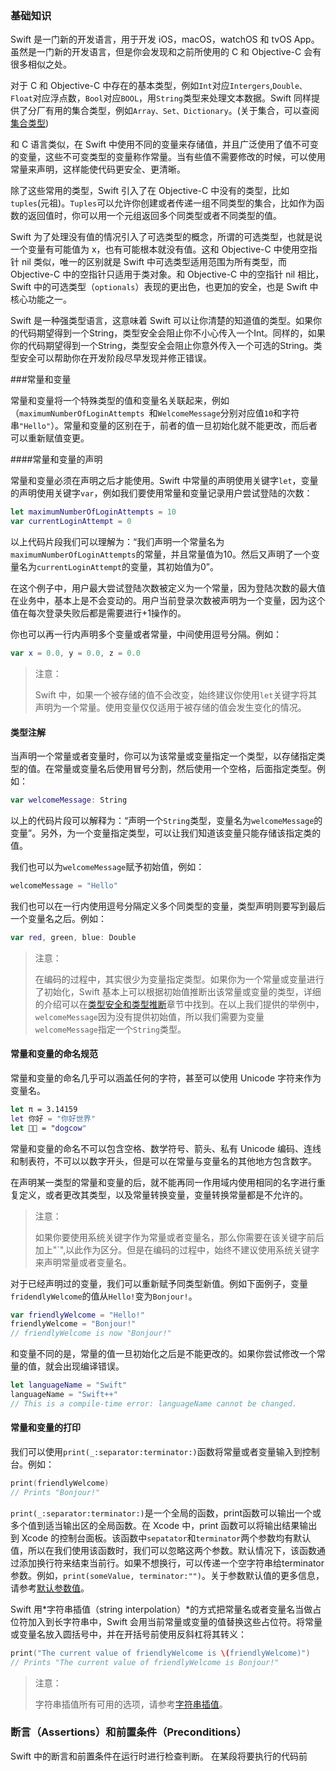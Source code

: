 ### 基础知识

Swift 是一门新的开发语言，用于开发 iOS，macOS，watchOS 和 tvOS App。虽然是一门新的开发语言，但是你会发现和之前所使用的 C 和 Objective-C 会有很多相似之处。

对于 C 和 Objective-C 中存在的基本类型，例如`Int`对应`Intergers`,`Double、Float`对应浮点数，`Bool`对应`BOOL`，用`String`类型来处理文本数据。Swift 同样提供了分厂有用的集合类型，例如`Array、Set、Dictionary`。(关于集合，可以查阅[集合类型](https://www.baidu.com))

和 C 语言类似，在 Swift 中使用不同的变量来存储值，并且广泛使用了值不可变的变量，这些不可变类型的变量称作常量。当有些值不需要修改的时候，可以使用常量来声明，这样能使代码更安全、更清晰。

除了这些常用的类型，Swift 引入了在 Objective-C 中没有的类型，比如`tuples`(元祖)。`Tuples`可以允许你创建或者传递一组不同类型的集合，比如作为函数的返回值时，你可以用一个元组返回多个同类型或者不同类型的值。

Swift 为了处理没有值的情况引入了可选类型的概念，所谓的可选类型，也就是说一个变量有可能值为 x，也有可能根本就没有值。这和 Objective-C 中使用空指针 nil 类似，唯一的区别就是 Swift 中可选类型适用范围为所有类型，而 Objective-C 中的空指针只适用于类对象。和 Objective-C 中的空指针 nil 相比，Swift 中的可选类型（`optionals`）表现的更出色，也更加的安全，也是 Swift 中核心功能之一。

Swift 是一种强类型语言，这意味着 Swift 可以让你清楚的知道值的类型。如果你的代码期望得到一个String，类型安全会阻止你不小心传入一个Int。同样的，如果你的代码期望得到一个String，类型安全会阻止你意外传入一个可选的String。类型安全可以帮助你在开发阶段尽早发现并修正错误。

###常量和变量

常量和变量将一个特殊类型的值和变量名关联起来，例如（`maximumNumberOfLoginAttempts `和`WelcomeMessage`分别对应值`10`和字符串`"Hello"`）。常量和变量的区别在于，前者的值一旦初始化就不能更改，而后者可以重新赋值变更。

####常量和变量的声明

常量和变量必须在声明之后才能使用。Swift 中常量的声明使用关键字`let`，变量的声明使用关键字`var`，例如我们要使用常量和变量记录用户尝试登陆的次数：

```swift
let maximumNumberOfLoginAttempts = 10
var currentLoginAttempt = 0
```

以上代码片段我们可以理解为：“我们声明一个常量名为`maximumNumberOfLoginAttempts`的常量，并且常量值为10。然后又声明了一个变量名为`currentLoginAttempt`的变量，其初始值为0”。

在这个例子中，用户最大尝试登陆次数被定义为一个常量，因为登陆次数的最大值在业务中，基本上是不会变动的。用户当前登录次数被声明为一个变量，因为这个值在每次登录失败后都是需要进行+1操作的。

你也可以再一行内声明多个变量或者常量，中间使用逗号分隔。例如：

```swift
var x = 0.0, y = 0.0, z = 0.0
```

>注意：
>
>Swift 中，如果一个被存储的值不会改变，始终建议你使用`let`关键字将其声明为一个常量。使用变量仅仅适用于被存储的值会发生变化的情况。

#### 类型注解

当声明一个常量或者变量时，你可以为该常量或变量指定一个类型，以存储指定类型的值。在常量或变量名后使用冒号分割，然后使用一个空格，后面指定类型。例如：

```swift
var welcomeMessage: String
```

以上的代码片段可以解释为：“声明一个`String`类型，变量名为`welcomeMessage`的变量”。另外，为一个变量指定类型，可以让我们知道该变量只能存储该指定类的值。

我们也可以为`welcomeMessage`赋予初始值，例如：

```Swift
welcomeMessage = "Hello"
```

我们也可以在一行内使用逗号分隔定义多个同类型的变量，类型声明则要写到最后一个变量名之后。例如：

```swift
var red, green, blue: Double
```

>注意：
>
>在编码的过程中，其实很少为变量指定类型。如果你为一个常量或变量进行了初始化，Swift 基本上可以根据初始值推断出该常量或变量的类型，详细的介绍可以在[类型安全和类型推断](https://www.baidu.com)章节中找到。在以上我们提供的举例中，`welcomeMessage`因为没有提供初始值，所以我们需要为变量`welcomeMessage`指定一个`String`类型。

#### 常量和变量的命名规范

常量和变量的命名几乎可以涵盖任何的字符，甚至可以使用 Unicode 字符来作为变量名。

```swift
let π = 3.14159
let 你好 = "你好世界"
let 🐶🐮 = "dogcow"
```

常量和变量的命名不可以包含空格、数学符号、箭头、私有 Unicode 编码、连线和制表符，不可以以数字开头，但是可以在常量与变量名的其他地方包含数字。

在声明某一类型的常量和变量的后，就不能再同一作用域内使用相同的名字进行重复定义，或者更改其类型，以及常量转换变量，变量转换常量都是不允许的。

>注意：
>
>如果你要使用系统关键字作为常量或者变量名，那么你需要在该关键字前后加上"`",以此作为区分。但是在编码的过程中，始终不建议使用系统关键字来声明常量或者变量名。

对于已经声明过的变量，我们可以重新赋予同类型新值。例如下面例子，变量`fridendlyWelcome`的值从`Hello!`变为`Bonjour!`。

```swift
var friendlyWelcome = "Hello!"
friendlyWelcome = "Bonjour!"
// friendlyWelcome is now "Bonjour!"
```

和变量不同的是，常量的值一旦初始化之后是不能更改的。如果你尝试修改一个常量的值，就会出现编译错误。

```swift
let languageName = "Swift"
languageName = "Swift++"
// This is a compile-time error: languageName cannot be changed.
```

#### 常量和变量的打印

我们可以使用`print(_:separator:terminator:)`函数将常量或者变量输入到控制台。例如：

```swift
print(friendlyWelcome)
// Prints "Bonjour!"
```

`print(_:separator:terminator:)`是一个全局的函数，print函数可以输出一个或多个值到适当输出区的全局函数。在 Xcode 中，print 函数可以将输出结果输出到 Xcode 的控制台面板。该函数中`sepatator`和`terminator`两个参数均有默认值，所以在我们使用该函数时，我们可以忽略这两个参数。默认情况下，该函数通过添加换行符来结束当前行。如果不想换行，可以传递一个空字符串给terminator参数。例如，`print(someValue, terminator:"")`。关于参数默认值的更多信息，请参考[默认参数值](https://www.baidu.com)。

Swift 用*字符串插值（string interpolation）*的方式把常量名或者变量名当做占位符加入到长字符串中，Swift 会用当前常量或变量的值替换这些占位符。将常量或变量名放入圆括号中，并在开括号前使用反斜杠将其转义：

```swift
print("The current value of friendlyWelcome is \(friendlyWelcome)")
// Prints "The current value of friendlyWelcome is Bonjour!"
```

>注意：
>
>字符串插值所有可用的选项，请参考[字符串插值](https://www.baidu.com)。

### 断言（Assertions）和前置条件（Preconditions）

 Swift 中的断言和前置条件在运行时进行检查判断。 在某段将要执行的代码前